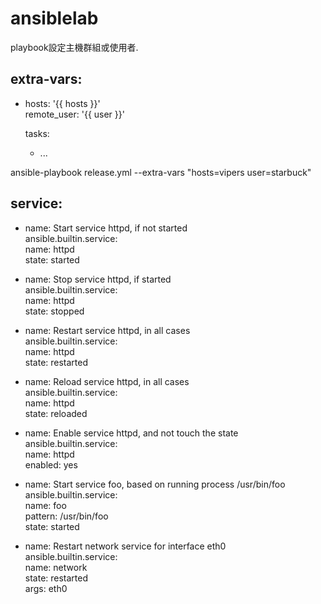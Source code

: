 # ansiblelab


playbook設定主機群組或使用者.

extra-vars:
---
- hosts: '{{ hosts }}'  
  remote_user: '{{ user }}'  
  
  tasks:
     - ...

ansible-playbook release.yml --extra-vars "hosts=vipers user=starbuck"  


service:
---
 - name: Start service httpd, if not started  
  ansible.builtin.service:  
    name: httpd  
    state: started  

- name: Stop service httpd, if started  
  ansible.builtin.service:  
    name: httpd  
    state: stopped  

- name: Restart service httpd, in all cases  
  ansible.builtin.service:  
    name: httpd  
    state: restarted  

- name: Reload service httpd, in all cases  
  ansible.builtin.service:  
    name: httpd  
    state: reloaded  

- name: Enable service httpd, and not touch the state  
  ansible.builtin.service:  
    name: httpd  
    enabled: yes  

- name: Start service foo, based on running process /usr/bin/foo  
  ansible.builtin.service:  
    name: foo  
    pattern: /usr/bin/foo  
    state: started  

- name: Restart network service for interface eth0  
  ansible.builtin.service:  
    name: network  
    state: restarted  
    args: eth0  
    
